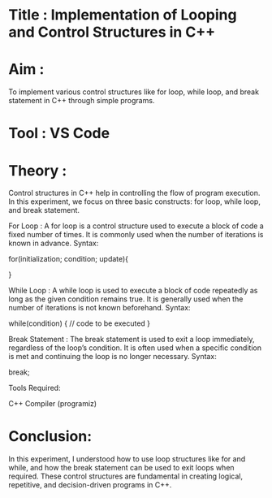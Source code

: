 # Title :  Implementation of Looping and Control Structures in C++

# Aim : 
To implement various control structures like for loop, while loop, and break statement in C++ through simple programs.

# Tool : VS Code 

# Theory : 

Control structures in C++ help in controlling the flow of program execution. In this experiment, we focus on three basic constructs: for loop, while loop, and break statement.

For Loop : A for loop is a control structure used to execute a block of code a fixed number of times. It is commonly used when the number of iterations is known in advance.
Syntax:

for(initialization; condition; update){

}

While Loop : A while loop is used to execute a block of code repeatedly as long as the given condition remains true. It is generally used when the number of iterations is not known beforehand.
Syntax:

while(condition) { // code to be executed }

Break Statement : The break statement is used to exit a loop immediately, regardless of the loop’s condition. It is often used when a specific condition is met and continuing the loop is no longer necessary.
Syntax:

break;

Tools Required:

C++ Compiler (programiz)

# Conclusion:

In this experiment, I understood how to use loop structures like for and while, and how the break statement can be used to exit loops when required. These control structures are fundamental in creating logical, repetitive, and decision-driven programs in C++.
